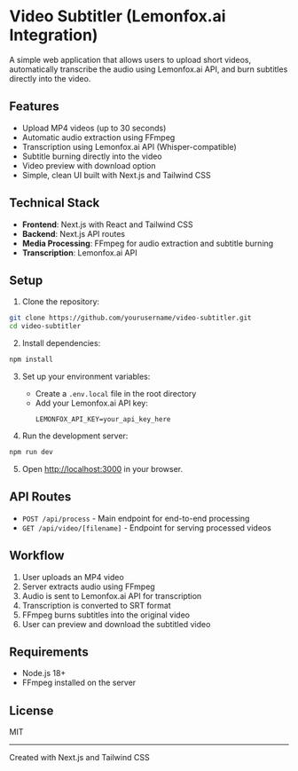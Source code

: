 # Video Subtitler (Lemonfox.ai Integration)

A simple web application that allows users to upload short videos, automatically transcribe the audio using Lemonfox.ai API, and burn subtitles directly into the video.

## Features

-   Upload MP4 videos (up to 30 seconds)
-   Automatic audio extraction using FFmpeg
-   Transcription using Lemonfox.ai API (Whisper-compatible)
-   Subtitle burning directly into the video
-   Video preview with download option
-   Simple, clean UI built with Next.js and Tailwind CSS

## Technical Stack

-   **Frontend**: Next.js with React and Tailwind CSS
-   **Backend**: Next.js API routes
-   **Media Processing**: FFmpeg for audio extraction and subtitle burning
-   **Transcription**: Lemonfox.ai API

## Setup

1. Clone the repository:

```bash
git clone https://github.com/yourusername/video-subtitler.git
cd video-subtitler
```

2. Install dependencies:

```bash
npm install
```

3. Set up your environment variables:

    - Create a `.env.local` file in the root directory
    - Add your Lemonfox.ai API key:
        ```
        LEMONFOX_API_KEY=your_api_key_here
        ```

4. Run the development server:

```bash
npm run dev
```

5. Open [http://localhost:3000](http://localhost:3000) in your browser.

## API Routes

-   `POST /api/process` - Main endpoint for end-to-end processing
-   `GET /api/video/[filename]` - Endpoint for serving processed videos

## Workflow

1. User uploads an MP4 video
2. Server extracts audio using FFmpeg
3. Audio is sent to Lemonfox.ai API for transcription
4. Transcription is converted to SRT format
5. FFmpeg burns subtitles into the original video
6. User can preview and download the subtitled video

## Requirements

-   Node.js 18+
-   FFmpeg installed on the server

## License

MIT

---

Created with Next.js and Tailwind CSS
